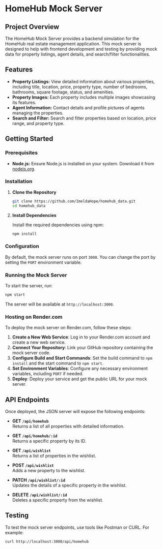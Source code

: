 
# HomeHub Mock Server

## Project Overview

The HomeHub Mock Server provides a backend simulation for the HomeHub real estate management application. This mock server is designed to help with frontend development and testing by providing mock data for property listings, agent details, and search/filter functionalities.

## Features

- **Property Listings:** View detailed information about various properties, including title, location, price, property type, number of bedrooms, bathrooms, square footage, status, and amenities.
- **Property Images:** Each property includes multiple images showcasing its features.
- **Agent Information:** Contact details and profile pictures of agents managing the properties.
- **Search and Filter:** Search and filter properties based on location, price range, and property type.

## Getting Started

### Prerequisites

- **Node.js:** Ensure Node.js is installed on your system. Download it from [nodejs.org](https://nodejs.org/).

### Installation

1. **Clone the Repository**

   ```bash
   git clone https://github.com/ImeldaHope/homehub_data.git
   cd homehub_data
   ```

2. **Install Dependencies**

   Install the required dependencies using npm:

   ```bash
   npm install
   ```

### Configuration

By default, the mock server runs on port `3000`. You can change the port by setting the `PORT` environment variable.

### Running the Mock Server

To start the server, run:

```bash
npm start
```

The server will be available at `http://localhost:3000`.


### Hosting on Render.com

To deploy the mock server on Render.com, follow these steps:

1. **Create a New Web Service**: Log in to your Render.com account and create a new web service.
2. **Connect Your Repository**: Link your GitHub repository containing the mock server code.
3. **Configure Build and Start Commands**: Set the build command to `npm install` and the start command to `npm start`.
4. **Set Environment Variables**: Configure any necessary environment variables, including `PORT` if needed.
5. **Deploy**: Deploy your service and get the public URL for your mock server.

## API Endpoints

Once deployed, the JSON server will expose the following endpoints:

- **GET `/api/homehub`**  
  Returns a list of all properties with detailed information.

- **GET `/api/homehub/:id`**  
  Returns a specific property by its ID.

- **GET `/api/wishlist`**  
  Returns a list of properties in the wishlist.

- **POST `/api/wishlist`**  
  Adds a new property to the wishlist.

- **PATCH `/api/wishlist/:id`**  
  Updates the details of a specific property in the wishlist.

- **DELETE `/api/wishlist/:id`**  
  Deletes a specific property from the wishlist.

## Testing

To test the mock server endpoints, use tools like Postman or CURL. For example:

```bash
curl http://localhost:3000/api/homehub
```

